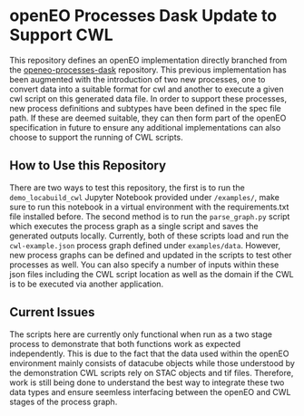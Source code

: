 # openEO Processes Dask Update to Support CWL
This repository defines an openEO implementation directly branched from the [openeo-processes-dask](https://github.com/Open-EO/openeo-processes-dask) repository. This previous implementation has been augmented with the introduction of 
two new processes, one to convert data into a suitable format for cwl and another to execute a given cwl script on this generated data file. In order to support these processes, new process definitions and subtypes have been defined in 
the spec file path. If these are deemed suitable, they can then form part of the openEO specification in future to ensure any additional implementations can also choose to support the running of CWL scripts.

## How to Use this Repository
There are two ways to test this repository, the first is to run the `demo_locabuild_cwl` Jupyter Notebook provided under `/examples/`, make sure to run this notebook in a virtual environment with the requirements.txt file installed before. 
The second method is to run the `parse_graph.py` script which executes the process graph as a single script and saves the generated outputs locally. Currently, both of these scripts load and run the `cwl-example.json` process graph 
defined under `examples/data`. However, new process graphs can be defined and updated in the scripts to test other processes as well. You can also specify a number of inputs within these json files including the CWL script location 
as well as the domain if the CWL is to be executed via another application.

## Current Issues
The scripts here are currently only functional when run as a two stage process to demonstrate that both functions work as expected independently. This is due to the fact that the data used within the openEO environment mainly consists of 
datacube objects while those understood by the demonstration CWL scripts rely on STAC objects and tif files. Therefore, work is still being done to understand the best way to integrate these two data types and ensure seemless interfacing 
between the openEO and CWL stages of the process graph.
